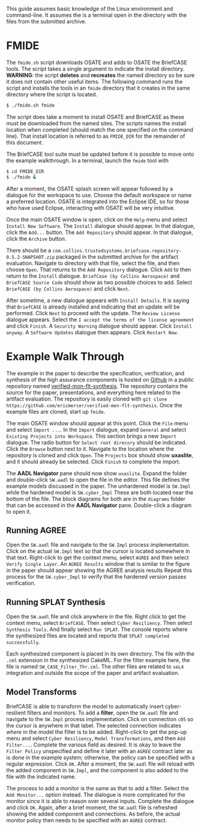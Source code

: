 This guide assumes basic knowledge of the Linux environment and command-line. It assumes the is a terminal open in the directory with the files from the submitted archive.

# FMIDE 

The `fmide.sh` script downloads OSATE and adds to OSATE the BriefCASE tools. The script takes a single argument to indicate the install directory. **WARNING**: the script **deletes** and **recreates** the named directory so be sure it does not contain other useful items. The following command runs the script and installs the tools in an `fmide` directory that it creates in the same directory where the script is located.

```sh
$ ./fmide.sh fmide
```

The script does take a moment to install OSATE and BriefCASE as these must be downloaded from the named sites. The scripts names the install location when completed (should match the one specified on the command line). That install location is referred to as `FMIDE_DIR` for the remainder of this document.

The BriefCASE tool suite must be updated before it is possible to move onto the example walkthrough. In a terminal, launch the `fmide` tool with

```sh
$ cd FMIDE_DIR 
$ ./fmide &
```

After a moment, the OSATE splash screen will appear followed by a dialogue for the workspace to use. Choose the default workspace or name a preferred location. OSATE is integrated into the Eclipse IDE, so for those who have used Eclipse, interacting with OSATE will be very intuitive.

Once the main OSATE window is open, click on the `Help` menu and select `Install New Software`. The `Install` dialogue should appear. In that dialogue, click the `Add...` button. The `Add Repository` should appear. In that dialogue, click the `Archive` button. 

There should be a `com.collins.trustedsystems.briefcase.repository-0.5.2-SNAPSHOT.zip` packaged in the submitted archive for the artifact evaluation. Navigate to directory with that file, select the file, and then choose `Open`. That returns to the `Add Repository` dialogue. Click `Add` to then return to the `Install` dialogue. `BriefCase (by Collins Aerospace)` and `BriefCASE Source Code` should show as two possible choices to add. Select `BriefCASE (by Collins Aerospace)` and click `Next`. 

After sometime, a new dialogue appears with `Install Details`. It is saying that `BriefCASE` is already installed and indicating that an update will be performed. Click `Next` to proceed with the update. The `Review License` dialogue appears. Select the `I accept the terms of the license agreement` and click `Finish`. A `Security Warning` dialogue should appear. Click `Install anyway`. A `Software Updates` dialogue then appears. Click `Restart Now`.

# Example Walk Through

The example in the paper to describe the specification, verification, and synthesis of the high assurance components is hosted on [Github](http://github.com) in a public repository named [verified-mon-flt-synthesis](https://github.com/ericmercer/verified-mon-flt-synthesis). The repository contains the source for the paper, presentations, and everything here related to the artifact evaluation. The repository is easily cloned with `git clone https://github.com/ericmercer/verified-mon-flt-synthesis`. Once the example files are cloned, start up `fmide`.

The main OSATE window should appear at this point. Click the `File` menu and select `Import ...`. In the `Import` dialogue, expand `General` and select `Existing Projects into Workspace`. This section brings a new `Import` dialogue. The radio button for `Select root direcory` should be indicated. Click the `Browse` button next to it. Navigate to the location where the repository is cloned and click `Open`. The `Projects` box should show **uxaslite**, and it should already be selected. Click `Finish` to complete the import.

The **AADL Navigator** pane should now show `uxaslite`. Expand the folder and double-click `SW.aadl` to open the file in the editor. This file defines the example models discussed in the paper.  The unhardened model is `SW.Impl` while the hardened model is `SW.cyber_Impl` These are both located near the bottom of the file. The block diagrams for both are in the `diagrams` folder that can be accessed in the **AADL Navigator** pane. Double-click a diagram to open it.

## Running AGREE

Open the `SW.aadl` file and navigate to the `SW.Impl` process implementation. Click on the actual `SW.Impl` text so that the cursor is located somewhere in that text. Right-click to get the context menu, select `AGREE` and then select `Verify Single Layer`. An `AGREE Results` window that is similar to the figure in the paper should appear showing the AGREE analysis results Repeat this process for the `SW.cyber_Impl` to verify that the hardened version passes verification.

## Running SPLAT Synthesis
 
Open the `SW.aadl` file and click anywhere in the file. Right click to get the context menu, select `BriefCASE`. Then select `Cyber Resiliency`. Then select `Synthesis Tools`. And finally select `Run SPLAT`. The console reports where the synthesized files are located and reports that `SPLAT completed successfully`.

Each synthesized component is placed in its own directory. The file with the `.cml` extension in the synthesized CakeML. For the filter example here, the file is named `SW_CASE_Filter_Thr.cml`. The other files are related to `seL4` integration and outside the scope of the paper and artifact evaluation.

## Model Transforms

BriefCASE is able to transform the model to automatically insert cyber-resilient filters and monitors. To add a **filter**, open the `SW.aadl` file and navigate to the `SW.Impl` process implementation. Click on connection `c05` so the cursor is anywhere in that label. The selected connection indicates *where* in the model the filter is to be added. Right-click to get the pop-up menu and select `Cyber Resiliency`, `Model Transformations`, and then `Add Filter...`. Complete the various field as desired. It is okay to leave the `Filter Policy` unspecified and define it later with an `AGREE` contract later as is done in the example system; otherwise, the policy can be specified with a regular expression. Click `OK`. After a moment, the `SW.aadl` file will reload with the added component in `SW.Impl`, and the component is also added to the file with the indicated name.

The process to add a monitor is the same as that to add a filter. Select the `Add Monitor...` option instead. The dialogue is more complicated for the monitor since it is able to reason over several inputs. Complete the dialogue and click `OK`. Again, after a brief moment, the `SW.aadl` file is refreshed showing the added component and connections. As before, the actual monitor policy then needs to be specified with an `AGREE` contract.